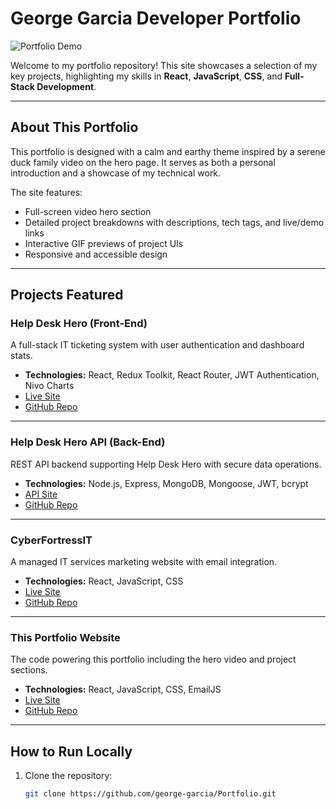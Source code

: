 # George Garcia Developer Portfolio

![Portfolio Demo](./public/portfoliogif.gif)

Welcome to my portfolio repository! This site showcases a selection of my key projects, highlighting my skills in **React**, **JavaScript**, **CSS**, and **Full-Stack Development**.

---

## About This Portfolio

This portfolio is designed with a calm and earthy theme inspired by a serene duck family video on the hero page. It serves as both a personal introduction and a showcase of my technical work.

The site features:

- Full-screen video hero section
- Detailed project breakdowns with descriptions, tech tags, and live/demo links
- Interactive GIF previews of project UIs
- Responsive and accessible design

---

## Projects Featured

### Help Desk Hero (Front-End)

A full-stack IT ticketing system with user authentication and dashboard stats.

- **Technologies:** React, Redux Toolkit, React Router, JWT Authentication, Nivo Charts
- [Live Site](http://helpdeskhero.georgegarciadev.com)
- [GitHub Repo](https://github.com/george-garcia/Ticketing-tool-client)

---

### Help Desk Hero API (Back-End)

REST API backend supporting Help Desk Hero with secure data operations.

- **Technologies:** Node.js, Express, MongoDB, Mongoose, JWT, bcrypt
- [API Site](https://helpdeskhero.georgegarciadev.com)
- [GitHub Repo](https://github.com/george-garcia/Ticketing-tool-server)

---

### CyberFortressIT

A managed IT services marketing website with email integration.

- **Technologies:** React, JavaScript, CSS
- [Live Site](https://cyberfortressit.georgegarciadev.com)
- [GitHub Repo](https://github.com/george-garcia/tech-website-cluster)

---

### This Portfolio Website

The code powering this portfolio including the hero video and project sections.

- **Technologies:** React, JavaScript, CSS, EmailJS
- [Live Site](https://georgegarciadev.com)
- [GitHub Repo](https://github.com/george-garcia/Portfolio)

---

## How to Run Locally

1. Clone the repository:
   ```bash
   git clone https://github.com/george-garcia/Portfolio.git
   ```
